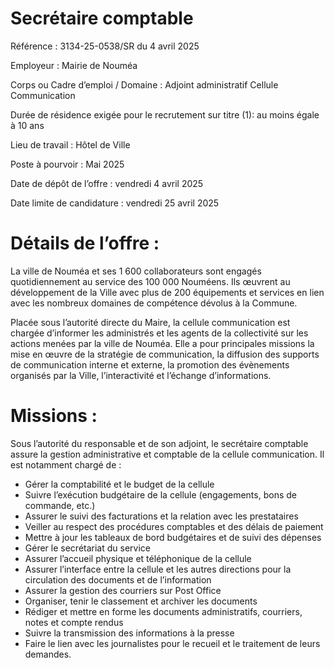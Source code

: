 # Secrétaire comptable

Référence : 3134-25-0538/SR du 4 avril 2025

Employeur : Mairie de Nouméa

Corps ou Cadre d’emploi / Domaine : Adjoint administratif Cellule Communication

Durée de résidence exigée pour le recrutement sur titre (1): au moins égale à 10 ans

Lieu de travail : Hôtel de Ville

Poste à pourvoir : Mai 2025

Date de dépôt de l’offre : vendredi 4 avril 2025

Date limite de candidature : vendredi 25 avril 2025

# Détails de l’offre :

La ville de Nouméa et ses 1 600 collaborateurs sont engagés quotidiennement au service des 100 000 Nouméens. Ils œuvrent au développement de la Ville avec plus de 200 équipements et services en lien avec les nombreux domaines de compétence dévolus à la Commune.

Placée sous l’autorité directe du Maire, la cellule communication est chargée d’informer les administrés et les agents de la collectivité sur les actions menées par la ville de Nouméa. Elle a pour principales missions la mise en œuvre de la stratégie de communication, la diffusion des supports de communication interne et externe, la promotion des évènements organisés par la Ville, l’interactivité et l’échange d’informations.

# Missions :

Sous l’autorité du responsable et de son adjoint, le secrétaire comptable assure la gestion administrative et comptable de la cellule communication. Il est notamment chargé de :

- Gérer la comptabilité et le budget de la cellule
- Suivre l’exécution budgétaire de la cellule (engagements, bons de commande, etc.)
- Assurer le suivi des facturations et la relation avec les prestataires
- Veiller au respect des procédures comptables et des délais de paiement
- Mettre à jour les tableaux de bord budgétaires et de suivi des dépenses
- Gérer le secrétariat du service
- Assurer l’accueil physique et téléphonique de la cellule
- Assurer l’interface entre la cellule et les autres directions pour la circulation des documents et de l’information
- Assurer la gestion des courriers sur Post Office
- Organiser, tenir le classement et archiver les documents
- Rédiger et mettre en forme les documents administratifs, courriers, notes et compte rendus
- Suivre la transmission des informations à la presse
- Faire le lien avec les journalistes pour le recueil et le traitement de leurs demandes.
